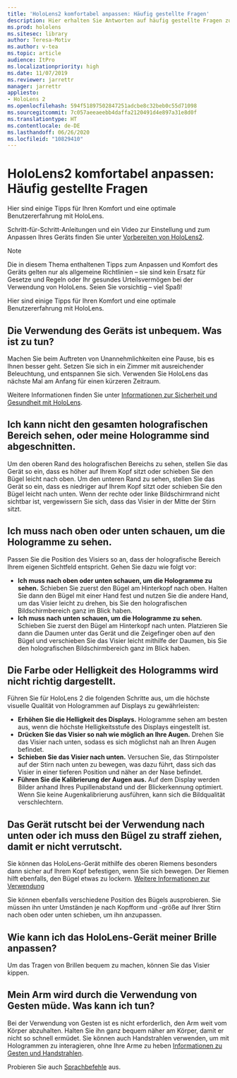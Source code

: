 ```yaml
---
title: 'HoloLens2 komfortabel anpassen: Häufig gestellte Fragen'
description: Hier erhalten Sie Antworten auf häufig gestellte Fragen zur Anpassung Ihrer HoloLens2.
ms.prod: hololens
ms.sitesec: library
author: Teresa-Motiv
ms.author: v-tea
ms.topic: article
audience: ItPro
ms.localizationpriority: high
ms.date: 11/07/2019
ms.reviewer: jarrettr
manager: jarrettr
appliesto:
- HoloLens 2
ms.openlocfilehash: 594f51897502847251adcbe8c32beb0c55d71098
ms.sourcegitcommit: 7c057aeeaeebb4daffa2120491d4e897a31e8d0f
ms.translationtype: HT
ms.contentlocale: de-DE
ms.lasthandoff: 06/26/2020
ms.locfileid: "10829410"
---
```

# HoloLens2 komfortabel anpassen: Häufig gestellte Fragen

Hier sind einige Tipps für Ihren Komfort und eine optimale Benutzererfahrung mit HoloLens.

Schritt-für-Schritt-Anleitungen und ein Video zur Einstellung und zum Anpassen Ihres Geräts finden Sie unter [Vorbereiten von HoloLens2](hololens2-setup.md).

> [!NOTE]
> Die in diesem Thema enthaltenen Tipps zum Anpassen und Komfort des Geräts gelten nur als allgemeine Richtlinien – sie sind kein Ersatz für Gesetze und Regeln oder Ihr gesundes Urteilsvermögen bei der Verwendung von HoloLens. Seien Sie vorsichtig – viel Spaß!

Hier sind einige Tipps für Ihren Komfort und eine optimale Benutzererfahrung mit HoloLens.

## Die Verwendung des Geräts ist unbequem. Was ist zu tun?

Machen Sie beim Auftreten von Unannehmlichkeiten eine Pause, bis es Ihnen besser geht. Setzen Sie sich in ein Zimmer mit ausreichender Beleuchtung, und entspannen Sie sich. Verwenden Sie HoloLens das nächste Mal am Anfang für einen kürzeren Zeitraum.

Weitere Informationen finden Sie unter [Informationen zur Sicherheit und Gesundheit mit HoloLens](https://go.microsoft.com/fwlink/p/?LinkId=746661).

## Ich kann nicht den gesamten holografischen Bereich sehen, oder meine Hologramme sind abgeschnitten.

Um den oberen Rand des holografischen Bereichs zu sehen, stellen Sie das Gerät so ein, dass es höher auf Ihrem Kopf sitzt oder schieben Sie den Bügel leicht nach oben. Um den unteren Rand zu sehen, stellen Sie das Gerät so ein, dass es niedriger auf Ihrem Kopf sitzt oder schieben Sie den Bügel leicht nach unten. Wenn der rechte oder linke Bildschirmrand nicht sichtbar ist, vergewissern Sie sich, dass das Visier in der Mitte der Stirn sitzt.

## Ich muss nach oben oder unten schauen, um die Hologramme zu sehen.

Passen Sie die Position des Visiers so an, dass der holografische Bereich Ihrem eigenen Sichtfeld entspricht. Gehen Sie dazu wie folgt vor:

- **Ich muss nach oben oder unten schauen, um die Hologramme zu sehen.** Schieben Sie zuerst den Bügel am Hinterkopf nach oben. Halten Sie dann den Bügel mit einer Hand fest und nutzen Sie die andere Hand, um das Visier leicht zu drehen, bis Sie den holografischen Bildschirmbereich ganz im Blick haben.
- **Ich muss nach unten schauen, um die Hologramme zu sehen.** Schieben Sie zuerst den Bügel am Hinterkopf nach unten. Platzieren Sie dann die Daumen unter das Gerät und die Zeigefinger oben auf den Bügel und verschieben Sie das Visier leicht mithilfe der Daumen, bis Sie den holografischen Bildschirmbereich ganz im Blick haben.

## Die Farbe oder Helligkeit des Hologramms wird nicht richtig dargestellt.

Führen Sie für HoloLens 2 die folgenden Schritte aus, um die höchste visuelle Qualität von Hologrammen auf Displays zu gewährleisten:

- **Erhöhen Sie die Helligkeit des Displays.** Hologramme sehen am besten aus, wenn die höchste Helligkeitsstufe des Displays eingestellt ist.
- **Drücken Sie das Visier so nah wie möglich an Ihre Augen.** Drehen Sie das Visier nach unten, sodass es sich möglichst nah an Ihren Augen befindet.
- **Schieben Sie das Visier nach unten.** Versuchen Sie, das Stirnpolster auf der Stirn nach unten zu bewegen, was dazu führt, dass sich das Visier in einer tieferen Position und näher an der Nase befindet.
- **Führen Sie die Kalibrierung der Augen aus.** Auf dem Display werden Bilder anhand Ihres Pupillenabstand und der Blickerkennung optimiert. Wenn Sie keine Augenkalibrierung ausführen, kann sich die Bildqualität verschlechtern.

## Das Gerät rutscht bei der Verwendung nach unten oder ich muss den Bügel zu straff ziehen, damit er nicht verrutscht.

Sie können das HoloLens-Gerät mithilfe des oberen Riemens besonders dann sicher auf Ihrem Kopf befestigen, wenn Sie sich bewegen. Der Riemen hilft ebenfalls, den Bügel etwas zu lockern. [Weitere Informationen zur Verwendung](hololens2-setup.md#adjust-fit)

Sie können ebenfalls verschiedene Position des Bügels ausprobieren. Sie müssen ihn unter Umständen je nach Kopfform und -größe auf Ihrer Stirn nach oben oder unten schieben, um ihn anzupassen.

## Wie kann ich das HoloLens-Gerät meiner Brille anpassen?

Um das Tragen von Brillen bequem zu machen, können Sie das Visier kippen.

## Mein Arm wird durch die Verwendung von Gesten müde. Was kann ich tun?

Bei der Verwendung von Gesten ist es nicht erforderlich, den Arm weit vom Körper abzuhalten. Halten Sie ihn ganz bequem näher am Körper, damit er nicht so schnell ermüdet. Sie können auch Handstrahlen verwenden, um mit Hologrammen zu interagieren, ohne Ihre Arme zu heben [Informationen zu Gesten und Handstrahlen](hololens2-basic-usage.md#the-hand-tracking-frame).

Probieren Sie auch [Sprachbefehle](hololens-cortana.md) aus.
